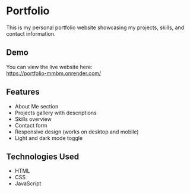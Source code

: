 # Portfolio

This is my personal portfolio website showcasing my projects, skills, and contact information.

## Demo

You can view the live website here:  
https://portfolio-mmbm.onrender.com/

## Features

- About Me section
- Projects gallery with descriptions
- Skills overview
- Contact form
- Responsive design (works on desktop and mobile)
- Light and dark mode toggle

## Technologies Used

- HTML
- CSS
- JavaScript
